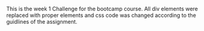 This is the week 1 Challenge for the bootcamp course.  All div elements were replaced with proper elements and css code was changed according to the guidlines of the assignment.
